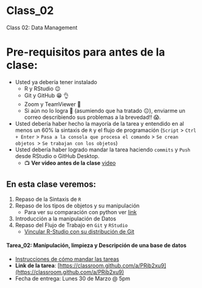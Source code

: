 # Class_02
Class 02: Data Management

# Pre-requisitos para antes de la clase:
- Usted ya debería tener instalado
  * R y RStudio :wink:
  * Git y GitHub :grin: :ok_hand:
  * Zoom y TeamViewer :muscle:
  * Si aún no lo logra :see_no_evil: (asumiendo que ha tratado :neutral_face:), enviarme un correo describiendo sus problemas a la brevedad!! :scream:.
- Usted debería haber hecho la mayoría de la tarea y entendido en al menos un 60% la sintaxis de `R` y el flujo de programación (`Script` > `Ctrl + Enter` > `Pasa a la consola que procesa el comando` > `Se crean objetos `> `Se trabajan con los objetos`)
- Usted debería haber logrado mandar la tarea haciendo `commits` y `Push` desde RStudio o GitHub Desktop.
  * :tv: **Ver video antes de la clase** [video](https://youtu.be/w3jLJU7DT5E)

## En esta clase veremos:
1. Repaso de la Sintaxis de `R`
2. Repaso de los tipos de objetos y su manipulación
    * Para ver su comparación con python ver [link](https://blog.rstudio.com/2018/03/26/reticulate-r-interface-to-python/)
3. Introducción a la manipulación de Datos
4. Repaso del Flujo de Trabajo en  `Git` y `RStudio` 
    * [Vincular R-Studio con su distribución de Git](https://happygitwithr.com/rstudio-git-github.html )
  

 
#### Tarea_02: Manipulación, limpieza y Descripción de una base de datos

- [Instrucciones de cómo mandar las tareas](Instrucciones_de_como_hacer_las_tareas.pdf)
- **Link de la tarea**: [https://classroom.github.com/a/PRib2xu9](https://classroom.github.com/a/PRib2xu9)
- Fecha de entrega: Lunes 30 de Marzo @ 5pm

 
 
